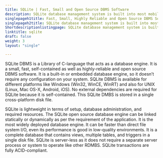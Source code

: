 ```yaml
---
title: SQLite | Fast, Small and Open Source DBMS Software
description: SQLite database management system is built into most mobile phones and computers. It comes bundled inside countless other applications that we daily use.
singlepageh1title: Fast, Small, Highly Reliable and Open Source DBMS Software
singlepageh2title: SQLite database management system is built into most mobile phones and computers. It comes bundled inside countless other applications that we daily use.
Shortdescriptionlistingpage: SQLite database management system is built into most mobile phones and computers. It comes bundled inside countless other applications that we daily use.
linktitle: sqlite
draft: false
weight: 3
layout: "single"

---
```


SQLite DBMS is a Library of C-language that acts as a database engine. It is a small, fast, self-contained as well as highly-reliable and open source DBMS software. It is a built-in or embedded database engine, so it doesn’t require any configuration on your system. SQLite DBMS is available for different platforms like Windows (Win32, WinCE, WinRT) and also for UNIX (Linux, Mac OS-X, Android, iOS). No external dependencies are required for SQLite because it is self-contained. This SQLite DMBS is stored in a single cross-platform disk file.

SQLite is lightweight in terms of setup, database administration, and required resources. The SQLite open source database engine can be linked statically or dynamically as per the requirement of the application. It is the most widely deployed database engine. It can be faster than direct file system I/O, even its performance is good in low-quality environments. It is a complete database that contains views, multiple tables, and triggers in a single disk file. SQLite is server-less as it does not require a separate server process or system to operate like other RDMBS. SQLite transactions are fully ACID-compliant.